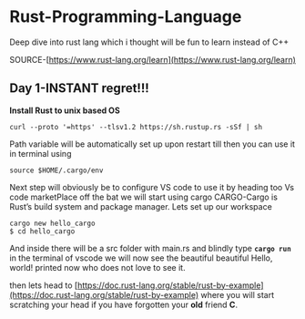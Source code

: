 
# Rust-Programming-Language

Deep dive into rust lang which i thought will be fun to learn instead of C++ 

SOURCE-[https://www.rust-lang.org/learn](https://www.rust-lang.org/learn)

## Day 1-INSTANT regret!!!

**Install Rust to unix based OS**

```text
curl --proto '=https' --tlsv1.2 https://sh.rustup.rs -sSf | sh
```

Path variable will be automatically set up upon restart till then you can use it in terminal using

```
source $HOME/.cargo/env

```

Next step will obviously be to configure VS code to use it by heading too Vs code marketPlace off the bat we will start using cargo CARGO-Cargo is Rust’s build system and package manager. Lets set up our workspace

```
cargo new hello_cargo
$ cd hello_cargo

```

And inside there will be a src folder with main.rs and blindly type **`cargo run`** in the terminal of vscode we will now see the beautiful beautiful Hello, world! printed now who does not love to see it.

then lets head to [https://doc.rust-lang.org/stable/rust-by-example](https://doc.rust-lang.org/stable/rust-by-example) where you will start scratching your head if you have forgotten your **old** friend **C**.
